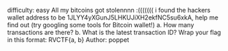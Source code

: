 difficulty: easy
All my bitcoins got stolennnn :((((((( i found the hackers wallet address to be 1JLYY4yXGunJ5LHKUJiXH2ekfNC5su6xkA, help me find out (try googling some tools for Bitcoin wallet!) a. How many transactions are there? b. What is the latest transaction ID? Wrap your flag in this format: RVCTF{a, b}
Author: poppet